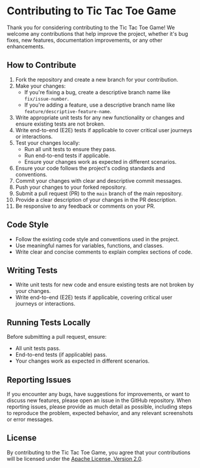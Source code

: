 # Contributing to Tic Tac Toe Game

Thank you for considering contributing to the Tic Tac Toe Game! We welcome any contributions that help improve the project, whether it's bug fixes, new features, documentation improvements, or any other enhancements.

## How to Contribute

1. Fork the repository and create a new branch for your contribution.
2. Make your changes:
    - If you're fixing a bug, create a descriptive branch name like `fix/issue-number`.
    - If you're adding a feature, use a descriptive branch name like `feature/descriptive-feature-name`.
3. Write appropriate unit tests for any new functionality or changes and ensure existing tests are not broken.
4. Write end-to-end (E2E) tests if applicable to cover critical user journeys or interactions.
5. Test your changes locally:
    - Run all unit tests to ensure they pass.
    - Run end-to-end tests if applicable.
    - Ensure your changes work as expected in different scenarios.
6. Ensure your code follows the project's coding standards and conventions.
7. Commit your changes with clear and descriptive commit messages.
8. Push your changes to your forked repository.
9. Submit a pull request (PR) to the `main` branch of the main repository.
10. Provide a clear description of your changes in the PR description.
11. Be responsive to any feedback or comments on your PR.

## Code Style

- Follow the existing code style and conventions used in the project.
- Use meaningful names for variables, functions, and classes.
- Write clear and concise comments to explain complex sections of code.

## Writing Tests

- Write unit tests for new code and ensure existing tests are not broken by your changes.
- Write end-to-end (E2E) tests if applicable, covering critical user journeys or interactions.

## Running Tests Locally

Before submitting a pull request, ensure:
- All unit tests pass.
- End-to-end tests (if applicable) pass.
- Your changes work as expected in different scenarios.

## Reporting Issues

If you encounter any bugs, have suggestions for improvements, or want to discuss new features, please open an issue in the GitHub repository. When reporting issues, please provide as much detail as possible, including steps to reproduce the problem, expected behavior, and any relevant screenshots or error messages.

## License

By contributing to the Tic Tac Toe Game, you agree that your contributions will be licensed under the [Apache License, Version 2.0](LICENSE).
